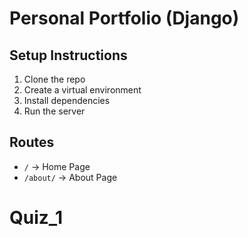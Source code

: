# Personal Portfolio (Django)

## Setup Instructions

1. Clone the repo
2. Create a virtual environment
3. Install dependencies
4. Run the server

## Routes

- `/` → Home Page
- `/about/` → About Page
# Quiz_1
